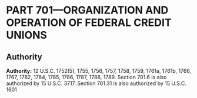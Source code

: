 # PART 701—ORGANIZATION AND OPERATION OF FEDERAL CREDIT UNIONS


## Authority

**Authority:** 12 U.S.C. 1752(5), 1755, 1756, 1757, 1758, 1759, 1761a, 1761b, 1766, 1767, 1782, 1784, 1785, 1786, 1787, 1788, 1789. Section 701.6 is also authorized by 15 U.S.C. 3717. Section 701.31 is also authorized by 15 U.S.C. 1601 

